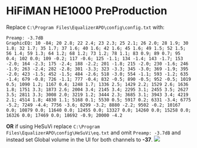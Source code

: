 # HiFiMAN HE1000 PreProduction
Replace `C:\Program Files\EqualizerAPO\config\config.txt` with:
```
Preamp: -3.7dB
GraphicEQ: 10 -84; 20 2.8; 22 2.4; 23 2.3; 25 2.1; 26 2.0; 28 1.9; 30 1.8; 32 1.7; 35 1.7; 37 1.6; 40 1.6; 42 1.6; 45 1.6; 49 1.5; 52 1.5; 56 1.4; 59 1.3; 64 1.2; 68 1.2; 73 1.2; 78 1.1; 83 0.9; 89 0.7; 95 0.4; 102 0.0; 109 -0.2; 117 -0.6; 125 -1.1; 134 -1.4; 143 -1.7; 153 -2.0; 164 -2.3; 175 -2.4; 188 -2.2; 201 -1.8; 215 -2.0; 230 -1.6; 246 -1.9; 263 -2.4; 282 -2.8; 301 -3.3; 323 -3.3; 345 -3.0; 369 -1.9; 395 -2.0; 423 -1.5; 452 -1.5; 484 -2.6; 518 -3.0; 554 -1.1; 593 -1.2; 635 -1.4; 679 -0.8; 726 -1.1; 777 -0.4; 832 -0.5; 890 -0.5; 952 -0.5; 1019 0.5; 1090 1.2; 1167 0.4; 1248 1.7; 1336 2.5; 1429 2.2; 1529 2.6; 1636 1.8; 1751 3.3; 1873 2.6; 2004 3.4; 2145 3.4; 2295 3.1; 2455 3.5; 2627 3.5; 2811 3.3; 3008 2.0; 3219 1.2; 3444 2.3; 3685 3.1; 3943 3.4; 4219 2.1; 4514 1.8; 4830 1.1; 5168 0.1; 5530 0.5; 5917 0.2; 6331 -3.4; 6775 -5.2; 7249 -4.4; 7756 -3.6; 8299 -3.2; 8880 -2.2; 9502 -0.2; 10167 0.0; 10879 0.0; 11640 0.0; 12455 0.0; 13327 0.0; 14260 0.0; 15258 0.0; 16326 0.0; 17469 0.0; 18692 -0.9; 20000 -4.2
```
**OR** if using HeSuVi replace `C:\Program Files\EqualizerAPO\config\HeSuVi\eq.txt` and omit `Preamp: -3.7dB` and instead set Global volume in the UI for both channels to **-37**.
![](https://raw.githubusercontent.com/jaakkopasanen/AutoEq/master/results/Innerfidelity%202017/innerfidelity/onear/HiFiMAN%20HE1000%20PreProduction/HiFiMAN%20HE1000%20PreProduction.png)